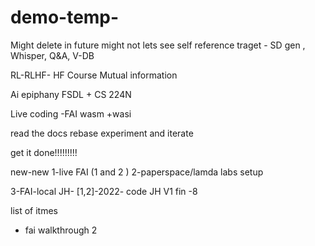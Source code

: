 # demo-temp-
Might delete in future might not lets see
self reference
traget - SD gen , Whisper, Q&A, V-DB

RL-RLHF- HF Course 
Mutual information

Ai epiphany
FSDL + CS 224N

Live coding -FAI
 wasm +wasi

read the docs
rebase
experiment and iterate

get it done!!!!!!!!!

new-new
1-live FAI (1 and 2 )
2-paperspace/lamda labs setup

3-FAI-local
JH- [1,2]-2022- code
JH V1 fin -8

list of itmes
- fai walkthrough 2 
